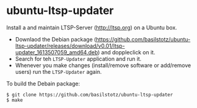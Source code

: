 # ubuntu-ltsp-updater

Install a and maintain LTSP-Server (http://ltsp.org) on a Ubuntu box. 

- Downlaod the Debian package (https://github.com/basilstotz/ubuntu-ltsp-updater/releases/download/v0.01/ltsp-updater_1613507059_amd64.deb) and doppleclick on it.
- Search for teh `LTSP-Updater` application and run it.
- Whenever you make changes (install/remove software or add/remove users) run the `LTSP-Updater` again.

To build the Debain package:

```
$ git clone https://github.com/basilstotz/ubuntu-ltsp-updater
$ make
```
